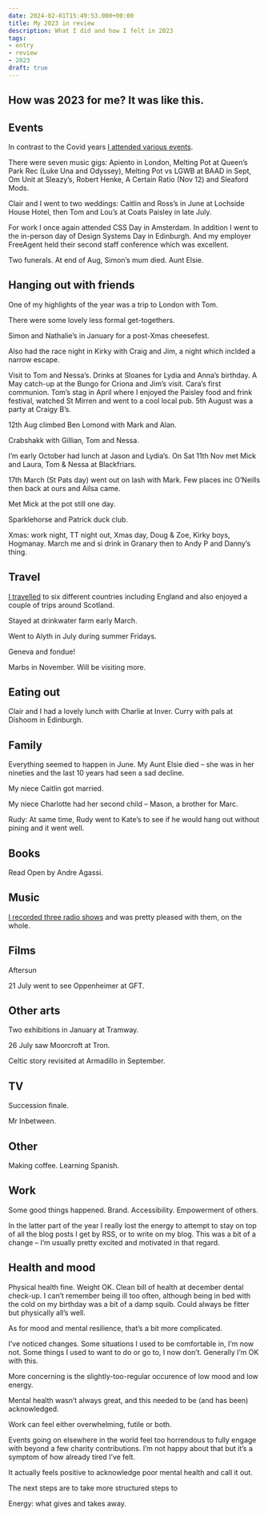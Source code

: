 ```yaml
---
date: 2024-02-01T15:49:53.000+00:00
title: My 2023 in review
description: What I did and how I felt in 2023
tags:
- entry
- review
- 2023
draft: true
---
```

How was 2023 for me? It was like this.
---

## Events

In contrast to the Covid years [I attended various events](https://fuzzylogic.me/tags/event/). 

There were seven music gigs: Apiento in London, Melting Pot at Queen’s Park Rec (Luke Una and Odyssey), Melting Pot vs LGWB at BAAD in Sept, Om Unit at Sleazy’s, Robert Henke, A Certain Ratio (Nov 12) and Sleaford Mods.

Clair and I went to two weddings: Caitlin and Ross’s in June at Lochside House Hotel, then Tom and Lou’s at Coats Paisley in late July.

For work I once again attended CSS Day in Amsterdam. In addition I went to the in-person day of Design Systems Day in Edinburgh. And my employer FreeAgent held their second staff conference which was excellent.

Two funerals. At end of Aug, Simon’s mum died. Aunt Elsie.

## Hanging out with friends

One of my highlights of the year was a trip to London with Tom. 

There were some lovely less formal get-togethers. 

Simon and Nathalie’s in January for a post-Xmas cheesefest. 

Also had the race night in Kirky with Craig and Jim, a night which inclded a narrow escape. 

Visit to Tom and Nessa’s. Drinks at Sloanes for Lydia and Anna’s birthday. A May catch-up at the Bungo for Criona and Jim’s visit. Cara’s first communion. Tom’s stag in April where I enjoyed the Paisley food and frink festival, watched St Mirren and went to a cool local pub. 5th August was a party at Craigy B’s.

12th Aug climbed Ben Lomond with Mark and Alan.

Crabshakk with Gillian, Tom and Nessa.

I’m early October had lunch at Jason and Lydia’s. On Sat 11th Nov met Mick and Laura, Tom & Nessa at Blackfriars. 

17th March (St Pats day) went out on lash with Mark. Few places inc O’Neills then back at ours and Ailsa came. 

Met Mick at the pot still one day.

Sparklehorse and Patrick duck club.

Xmas: work night, TT night out, Xmas day, Doug & Zoe, Kirky boys, Hogmanay. March me and si drink in Granary then to Andy P and Danny’s thing.

## Travel

[I travelled](https://fuzzylogic.me/tags/travel/) to six different countries including England and also enjoyed a couple of trips around Scotland.

Stayed at drinkwater farm early March. 

Went to Alyth in July during summer Fridays. 

Geneva and fondue!

Marbs in November. Will be visiting more.

## Eating out

Clair and I had a lovely lunch with Charlie at Inver. Curry with pals at Dishoom in Edinburgh.

## Family

Everything seemed to happen in June. My Aunt Elsie died – she was in her nineties and the last 10 years had seen a sad decline. 

My niece Caitlin got married.

My niece Charlotte had her second child – Mason, a brother for Marc.

Rudy: At same time, Rudy went to Kate’s to see if he would hang out without pining and it went well. 

## Books

Read Open by Andre Agassi.  

## Music

[I recorded three radio shows](https://fuzzylogic.me/tags/radio/) and was pretty pleased with them, on the whole.

## Films

Aftersun

21 July went to see Oppenheimer at GFT. 

## Other arts

Two exhibitions in January at Tramway.

26 July saw Moorcroft at Tron. 

Celtic story revisited at Armadillo in September.

## TV

Succession finale.

Mr Inbetween.

## Other

Making coffee. Learning Spanish. 

## Work

Some good things happened. Brand. Accessibility. Empowerment of others.

In the latter part of the year I really lost the energy to attempt to stay on top of all the blog posts I get by RSS, or to write on my blog. This was a bit of a change – I’m usually pretty excited and motivated in that regard.

## Health and mood

Physical health fine. Weight OK. Clean bill of health at december dental check-up. I can’t remember being ill too often, although being in bed with the cold on my birthday was a bit of a damp squib. Could always be fitter but physically all’s well. 

As for mood and mental resilience, that’s a bit more complicated. 

I’ve noticed changes. Some situations I used to be comfortable in, I’m now not. Some things I used to want to do or go to, I now don’t. Generally I’m OK with this.

More concerning is the slightly-too-regular occurence of low mood and low energy.

Mental health wasn’t always great, and this needed to be (and has been) acknowledged. 

Work can feel either overwhelming, futile or both.

Events going on elsewhere in the world feel too horrendous to fully engage with beyond a few charity contributions. I’m not happy about that but it’s a symptom of how already tired I’ve felt.

It actually feels positive to acknowledge poor mental health and call it out. 

The next steps are to take more structured steps to 

Energy: what gives and takes away.
